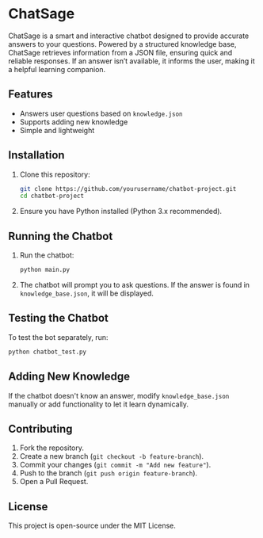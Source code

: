 # ChatSage

ChatSage is a smart and interactive chatbot designed to provide accurate answers to your questions. Powered by a structured knowledge base, ChatSage retrieves information from a JSON file, ensuring quick and reliable responses. If an answer isn’t available, it informs the user, making it a helpful learning companion.

## Features
- Answers user questions based on `knowledge.json`
- Supports adding new knowledge
- Simple and lightweight

## Installation

1. Clone this repository:
   ```sh
   git clone https://github.com/yourusername/chatbot-project.git
   cd chatbot-project
   ```

2. Ensure you have Python installed (Python 3.x recommended).

## Running the Chatbot

1. Run the chatbot:
   ```sh
   python main.py
   ```

2. The chatbot will prompt you to ask questions. If the answer is found in `knowledge_base.json`, it will be displayed.

## Testing the Chatbot

To test the bot separately, run:
```sh
python chatbot_test.py
```

## Adding New Knowledge

If the chatbot doesn't know an answer, modify `knowledge_base.json` manually or add functionality to let it learn dynamically.

## Contributing

1. Fork the repository.
2. Create a new branch (`git checkout -b feature-branch`).
3. Commit your changes (`git commit -m "Add new feature"`).
4. Push to the branch (`git push origin feature-branch`).
5. Open a Pull Request.

## License

This project is open-source under the MIT License.
